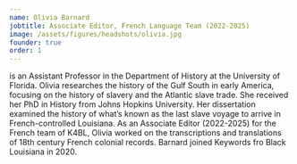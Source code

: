 ```yaml
---
name: Olivia Barnard
jobtitle: Associate Editor, French Language Team (2022-2025)
image: /assets/figures/headshots/olivia.jpg
founder: true
order: 1
---
```

is an Assistant Professor in the Department of History at the University of Florida. Olivia researches the history of the Gulf South in early America, focusing on the history of slavery and the Atlantic slave trade. She received her PhD in History from Johns Hopkins University. Her dissertation examined the history of what’s known as the last slave voyage to arrive in French-controlled Louisiana. As an Associate Editor (2022-2025) for the French team of K4BL, Olivia worked on the transcriptions and translations of 18th century French colonial records. Barnard joined Keywords fro Black Louisiana in 2020.
